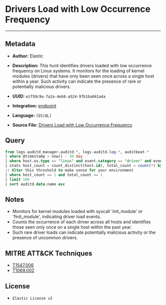 # Drivers Load with Low Occurrence Frequency

---

## Metadata

- **Author:** Elastic
- **Description:** This hunt identifies drivers loaded with low occurrence frequency on Linux systems. It monitors for the loading of kernel modules (drivers) that have only been seen once across a single host within a year. Such activity can indicate the presence of rare or potentially malicious drivers.

- **UUID:** `e1f59c9a-7a2a-4eb8-a524-97b16a041a4a`
- **Integration:** [endpoint](https://docs.elastic.co/integrations/endpoint)
- **Language:** `[ES|QL]`
- **Source File:** [Drivers Load with Low Occurrence Frequency](../queries/persistence_via_driver_load_with_low_occurrence_frequency.toml)
## Query

```sql
from logs-auditd_manager.auditd-*, logs-auditd.log-*, auditbeat-*
| where @timestamp > now() - 30 day
| where host.os.type == "linux" and event.category == "driver" and event.action == "loaded-kernel-module" and auditd.data.syscall in ("init_module", "finit_module")
| stats host_count = count_distinct(host.id), total_count = count(*) by auditd.data.name, process.executable, process.name
// Alter this threshold to make sense for your environment
| where host_count == 1 and total_count == 1
| limit 100
| sort auditd.data.name asc
```

## Notes

- Monitors for kernel modules loaded with syscall 'init_module' or 'finit_module', indicating driver load events.
- Counts the occurrence of each driver across all hosts and identifies those seen only once on a single host within the past year.
- Such rare driver loads can indicate potentially malicious activity or the presence of uncommon drivers.

## MITRE ATT&CK Techniques

- [T1547.006](https://attack.mitre.org/techniques/T1547/006)
- [T1069.002](https://attack.mitre.org/techniques/T1069/002)

## License

- `Elastic License v2`

